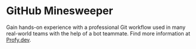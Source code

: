# GitHub Minesweeper

Gain hands-on experience with a professional Git workflow used in many real-world teams with the help of a bot teammate. Find more information at [Profy.dev](https://profy.dev/project/github-minesweeper).
